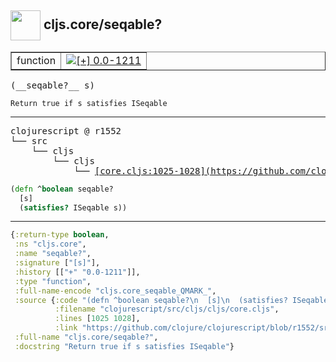 ## <img width="48px" valign="middle" src="http://i.imgur.com/Hi20huC.png"> cljs.core/seqable?

 <table border="1">
<tr>
<td>function</td>
<td><a href="https://github.com/cljsinfo/api-refs/tree/0.0-1211"><img valign="middle" alt="[+] 0.0-1211" src="https://img.shields.io/badge/+-0.0--1211-lightgrey.svg"></a> </td>
</tr>
</table>

 <samp>
(__seqable?__ s)<br>
</samp>

```
Return true if s satisfies ISeqable
```

---

 <pre>
clojurescript @ r1552
└── src
    └── cljs
        └── cljs
            └── <ins>[core.cljs:1025-1028](https://github.com/clojure/clojurescript/blob/r1552/src/cljs/cljs/core.cljs#L1025-L1028)</ins>
</pre>

```clj
(defn ^boolean seqable?
  [s]
  (satisfies? ISeqable s))
```


---

```clj
{:return-type boolean,
 :ns "cljs.core",
 :name "seqable?",
 :signature ["[s]"],
 :history [["+" "0.0-1211"]],
 :type "function",
 :full-name-encode "cljs.core_seqable_QMARK_",
 :source {:code "(defn ^boolean seqable?\n  [s]\n  (satisfies? ISeqable s))",
          :filename "clojurescript/src/cljs/cljs/core.cljs",
          :lines [1025 1028],
          :link "https://github.com/clojure/clojurescript/blob/r1552/src/cljs/cljs/core.cljs#L1025-L1028"},
 :full-name "cljs.core/seqable?",
 :docstring "Return true if s satisfies ISeqable"}

```
